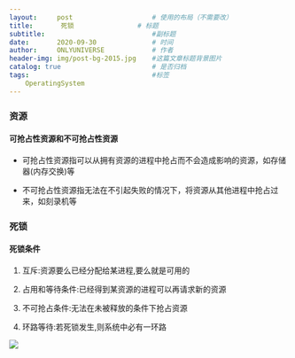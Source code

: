 ```yaml
---
layout:     post                    # 使用的布局（不需要改）
title:       死锁                # 标题 
subtitle:                           #副标题
date:       2020-09-30              # 时间
author:     ONLYUNIVERSE            # 作者
header-img: img/post-bg-2015.jpg    #这篇文章标题背景图片
catalog: true                       # 是否归档
tags:                               #标签
    OperatingSystem
---
```


### 资源

#### 可抢占性资源和不可抢占性资源

* 可抢占性资源指可以从拥有资源的进程中抢占而不会造成影响的资源，如存储器(内存交换)等

* 不可抢占性资源指无法在不引起失败的情况下，将资源从其他进程中抢占过来，如刻录机等

### 死锁

#### 死锁条件

1. 互斥:资源要么已经分配给某进程,要么就是可用的

2. 占用和等待条件:已经得到某资源的进程可以再请求新的资源

3. 不可抢占条件:无法在未被释放的条件下抢占资源

4. 环路等待:若死锁发生,则系统中必有一环路

![](https://photos.google.com/lr/album/AKPxaF4l0X-9eGs2z9HmerqH9nZhsa_DWoEUxc-5W4faCflUKWAPOg29TfcmTPukT9tko5dO4zvs/photo/AKPxaF7J0QKsSd_W5KofFVSJeIfYfQFjAf7e38WjyS5Xs-BVabfnrvMXCyF4Y4P1KlpCcEroWwH9TeoQpP5nZjwJIiO6qugs3g)

